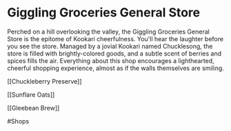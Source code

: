 # Giggling Groceries General Store

Perched on a hill overlooking the valley, the Giggling Groceries General Store is the epitome of Kookari cheerfulness. You'll hear the laughter before you see the store. Managed by a jovial Kookari named Chucklesong, the store is filled with brightly-colored goods, and a subtle scent of berries and spices fills the air. Everything about this shop encourages a lighthearted, cheerful shopping experience, almost as if the walls themselves are smiling.

[[Chuckleberry Preserve]]

[[Sunflare Oats]]

[[Gleebean Brew]]


#Shops